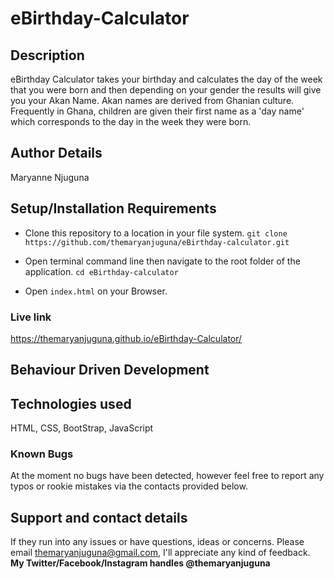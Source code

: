 # eBirthday-Calculator

## Description
eBirthday Calculator takes your birthday and calculates the day of the week that you were born and then depending on your gender the results will give you your Akan Name. Akan names are derived from Ghanian culture. Frequently in Ghana, children are given their first name as a 'day name' which corresponds to the day in the week they were born. 

## Author Details
Maryanne Njuguna

## Setup/Installation Requirements
- Clone this repository to a location in your file system. `git clone https://github.com/themaryanjuguna/eBirthday-calculator.git`

- Open terminal command line then navigate to the root folder of the application. `cd eBirthday-calculator`

- Open `index.html` on your Browser.

### Live link
https://themaryanjuguna.github.io/eBirthday-Calculator/

## Behaviour Driven Development


## Technologies used
HTML, CSS, BootStrap, JavaScript


### Known Bugs
At the moment no bugs have been detected, however feel free to report any typos or rookie mistakes via the contacts provided below.


## Support and contact details
If they run into any issues or have questions, ideas or concerns.  Please email themaryanjuguna@gmail.com, I'll appreciate any kind of feedback. **My Twitter/Facebook/Instagram handles @themaryanjuguna**
